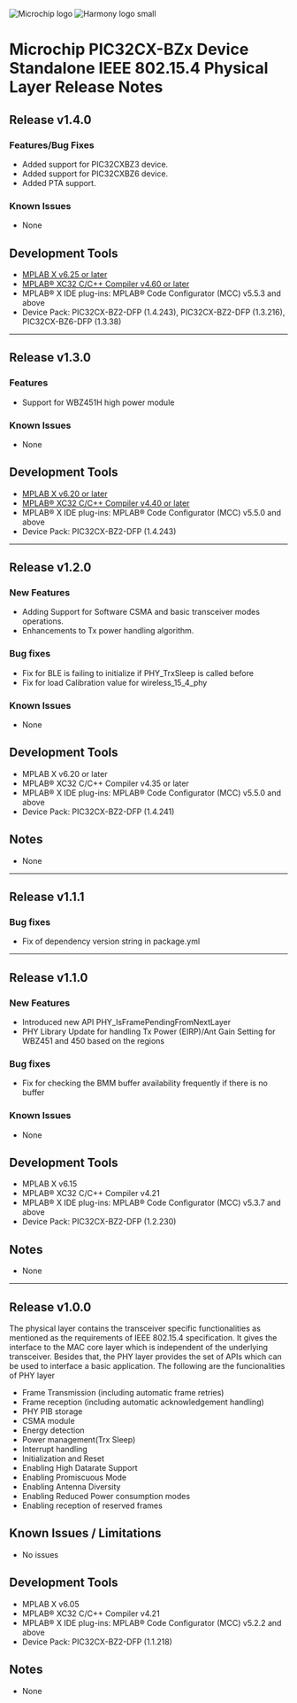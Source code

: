 ﻿![Microchip logo](https://raw.githubusercontent.com/wiki/Microchip-MPLAB-Harmony/Microchip-MPLAB-Harmony.github.io/images/microchip_logo.png)
![Harmony logo small](https://raw.githubusercontent.com/wiki/Microchip-MPLAB-Harmony/Microchip-MPLAB-Harmony.github.io/images/microchip_mplab_harmony_logo_small.png)

# Microchip PIC32CX-BZx Device Standalone IEEE 802.15.4 Physical Layer Release Notes

## Release v1.4.0

### Features/Bug Fixes
-  Added support for PIC32CXBZ3 device.
-  Added support for PIC32CXBZ6 device.
-  Added PTA support.

### Known Issues
- None

## Development Tools
- [MPLAB X v6.25 or later](https://www.microchip.com/mplab/mplab-x-ide)
- [MPLAB® XC32 C/C++ Compiler v4.60 or later](https://www.microchip.com/mplab/compilers)
-   MPLAB® X IDE plug-ins: MPLAB® Code Configurator (MCC) v5.5.3 and above
-   Device Pack: PIC32CX-BZ2-DFP (1.4.243), PIC32CX-BZ2-DFP (1.3.216), PIC32CX-BZ6-DFP (1.3.38)

__________________

## Release v1.3.0

### Features
- Support for WBZ451H high power module

### Known Issues
- None

## Development Tools
- [MPLAB X v6.20 or later](https://www.microchip.com/mplab/mplab-x-ide)
- [MPLAB® XC32 C/C++ Compiler v4.40 or later](https://www.microchip.com/mplab/compilers)
-   MPLAB® X IDE plug-ins: MPLAB® Code Configurator (MCC) v5.5.0 and above
-   Device Pack: PIC32CX-BZ2-DFP (1.4.243)

__________________

## Release v1.2.0

### New Features
- Adding Support for Software CSMA and basic transceiver modes operations.
- Enhancements to Tx power handling algorithm.


### Bug fixes
- Fix for BLE is failing to initialize if PHY_TrxSleep is called before
- Fix for load Calibration value for wireless_15_4_phy

### Known Issues
- None

## Development Tools
-   MPLAB X v6.20 or later
-   MPLAB® XC32 C/C++ Compiler v4.35 or later
-   MPLAB® X IDE plug-ins: MPLAB® Code Configurator (MCC) v5.5.0 and above
-   Device Pack: PIC32CX-BZ2-DFP (1.4.241)

## Notes
- None

__________________

## Release v1.1.1

### Bug fixes

- Fix of dependency version string in package.yml

__________________

## Release v1.1.0

### New Features
- Introduced new API PHY_IsFramePendingFromNextLayer
- PHY Library Update for handling Tx Power (EIRP)/Ant Gain Setting for WBZ451 and 450 based on the regions


### Bug fixes
- Fix for checking the BMM buffer availability frequently if there is no buffer

### Known Issues
- None

## Development Tools
-	MPLAB X v6.15
-	MPLAB® XC32 C/C++ Compiler v4.21
-	MPLAB® X IDE plug-ins: MPLAB® Code Configurator (MCC) v5.3.7 and above
-	Device Pack: PIC32CX-BZ2-DFP (1.2.230)

## Notes
-	None

__________________

## Release v1.0.0

The physical layer contains the transceiver specific functionalities as mentioned as the requirements of IEEE 802.15.4 specification. It gives the interface to the MAC core layer which is independent of the underlying transceiver.
Besides that, the PHY layer provides the set of APIs which can be used to interface a basic application.
The following are the funcionalities of PHY layer

-	Frame Transmission  (including automatic frame retries)
-	Frame reception  (including automatic acknowledgement handling)
-	PHY PIB storage
-	CSMA module
-	Energy detection
-	Power management(Trx Sleep)
-	Interrupt handling
-	Initialization and Reset
-	Enabling High Datarate Support
-	Enabling Promiscuous Mode
-	Enabling Antenna Diversity
-	Enabling Reduced Power consumption modes
-	Enabling reception of reserved frames

## Known Issues / Limitations

-	No issues

## Development Tools
-	MPLAB X v6.05
-	MPLAB® XC32 C/C++ Compiler v4.21
-	MPLAB® X IDE plug-ins: MPLAB® Code Configurator (MCC) v5.2.2 and above
-	Device Pack: PIC32CX-BZ2-DFP (1.1.218)

## Notes
-	None


